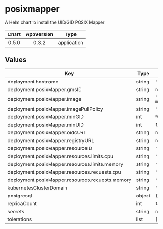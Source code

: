 # posixmapper

A Helm chart to install the UID/GID POSIX Mapper

| Chart | AppVersion | Type |
|:-----:|:----------:|:----:|
|0.5.0<!-- x-release-please-version --> | 0.3.2 | application |

## Values

| Key | Type | Default | Description |
|-----|------|---------|-------------|
| deployment.hostname | string | `"example.org"` |  |
| deployment.posixMapper.gmsID | string | `nil` |  |
| deployment.posixMapper.image | string | `"images.opencadc.org/platform/posix-mapper:0.3.2"` |  |
| deployment.posixMapper.imagePullPolicy | string | `"Always"` |  |
| deployment.posixMapper.minGID | int | `900000` |  |
| deployment.posixMapper.minUID | int | `10000` |  |
| deployment.posixMapper.oidcURI | string | `nil` |  |
| deployment.posixMapper.registryURL | string | `nil` |  |
| deployment.posixMapper.resourceID | string | `"ivo://opencadc.org/posix-mapper"` |  |
| deployment.posixMapper.resources.limits.cpu | string | `"750m"` |  |
| deployment.posixMapper.resources.limits.memory | string | `"1750Mi"` |  |
| deployment.posixMapper.resources.requests.cpu | string | `"500m"` |  |
| deployment.posixMapper.resources.requests.memory | string | `"1Gi"` |  |
| kubernetesClusterDomain | string | `"cluster.local"` |  |
| postgresql | object | `{}` |  |
| replicaCount | int | `1` |  |
| secrets | string | `nil` |  |
| tolerations | list | `[]` |  |
